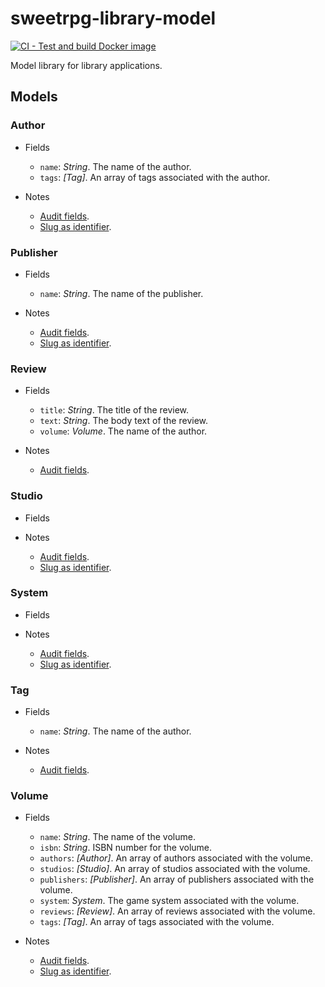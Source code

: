 # sweetrpg-library-model

[![CI - Test and build Docker image](https://github.com/paulyhedral/sweetrpg-library-model/actions/workflows/ci-build.yml/badge.svg)](https://github.com/paulyhedral/sweetrpg-library-model/actions/workflows/ci-build.yml)

Model library for library applications.

## Models

<a name="#author"></a>
### Author

* Fields
    * `name`: *String*. The name of the author.
    * `tags`: *[Tag]*. An array of tags associated with the author.

* Notes
    * [Audit fields](https://github.com/paulyhedral/sweetrpg-design/blob/master/README.md#audit).
    * [Slug as identifier](https://github.com/paulyhedral/sweetrpg-design/blob/master/README.md#slug).

<a name="#publisher"></a>
### Publisher

* Fields
    * `name`: *String*. The name of the publisher.

* Notes
    * [Audit fields](https://github.com/paulyhedral/sweetrpg-design/blob/master/README.md#audit).
    * [Slug as identifier](https://github.com/paulyhedral/sweetrpg-design/blob/master/README.md#slug).

<a name="#review"></a>
### Review

* Fields
    * `title`: *String*. The title of the review.
    * `text`: *String*. The body text of the review.
    * `volume`: *Volume*. The name of the author.

* Notes
    * [Audit fields](https://github.com/paulyhedral/sweetrpg-design/blob/master/README.md#audit).

<a name="#studio"></a>
### Studio

* Fields

* Notes
    * [Audit fields](https://github.com/paulyhedral/sweetrpg-design/blob/master/README.md#audit).
    * [Slug as identifier](https://github.com/paulyhedral/sweetrpg-design/blob/master/README.md#slug).

<a name="#system"></a>
### System

* Fields

* Notes
    * [Audit fields](https://github.com/paulyhedral/sweetrpg-design/blob/master/README.md#audit).
    * [Slug as identifier](https://github.com/paulyhedral/sweetrpg-design/blob/master/README.md#slug).

<a name="#tag"></a>
### Tag

* Fields
    * `name`: *String*. The name of the author.

* Notes
    * [Audit fields](https://github.com/paulyhedral/sweetrpg-design/blob/master/README.md#audit).

<a name="#volume"></a>
### Volume

* Fields
    * `name`: *String*. The name of the volume.
    * `isbn`: *String*. ISBN number for the volume.
    * `authors`: *[Author]*. An array of authors associated with the volume.
    * `studios`: *[Studio]*. An array of studios associated with the volume.
    * `publishers`: *[Publisher]*. An array of publishers associated with the volume.
    * `system`: *System*. The game system associated with the volume.
    * `reviews`: *[Review]*. An array of reviews associated with the volume.
    * `tags`: *[Tag]*. An array of tags associated with the volume.

* Notes
    * [Audit fields](https://github.com/paulyhedral/sweetrpg-design/blob/master/README.md#audit).
    * [Slug as identifier](https://github.com/paulyhedral/sweetrpg-design/blob/master/README.md#slug).
